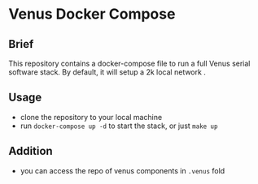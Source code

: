 # Venus Docker Compose


## Brief
This repository contains a docker-compose file to run a full Venus serial software stack. By default, it will setup a 2k local network .


## Usage 

- clone the repository to your local machine
- run `docker-compose up -d` to start the stack, or just `make up`

## Addition

- you can access the repo of venus components in `.venus` fold 
